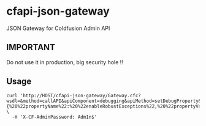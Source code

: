 cfapi-json-gateway
==================

JSON Gateway for Coldfusion Admin API

## IMPORTANT

Do not use it in production, big security hole !!

## Usage

```
curl 'http://HOST/cfapi-json-gateway/Gateway.cfc?wsdl=&method=callAPI&apiComponent=debugging&apiMethod=setDebugProperty&apiArguments=\{%20%22propertyName%22:%20%22enableRobustExceptions%22,%20%22propertyValue%22:%20%22true%22%20\}' \
  -H 'X-CF-AdminPassword: Adm1n$'
```



